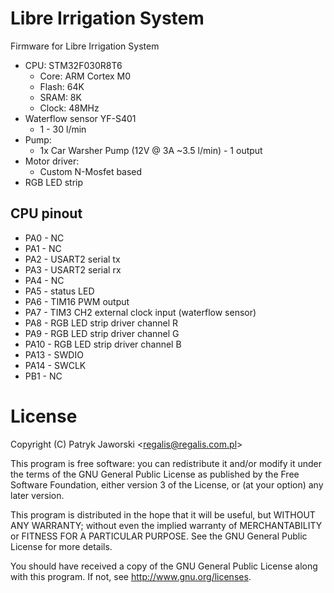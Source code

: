 # Libre Irrigation System

Firmware for Libre Irrigation System

* CPU: STM32F030R8T6
	* Core: ARM Cortex M0
	* Flash: 64K
	* SRAM: 8K
	* Clock: 48MHz
* Waterflow sensor YF-S401
	* 1 - 30 l/min
* Pump:
	* 1x Car Warsher Pump (12V @ 3A ~3.5 l/min) - 1 output
* Motor driver:
	* Custom N-Mosfet based
* RGB LED strip

## CPU pinout

* PA0 - NC
* PA1 - NC
* PA2 - USART2 serial tx
* PA3 - USART2 serial rx
* PA4 - NC
* PA5 - status LED
* PA6 - TIM16 PWM output
* PA7 - TIM3 CH2 external clock input (waterflow sensor)
* PA8 - RGB LED strip driver channel R
* PA9 - RGB LED strip driver channel G
* PA10 - RGB LED strip driver channel B
* PA13 - SWDIO
* PA14 - SWCLK
* PB1 - NC

License
=======

Copyright (C) Patryk Jaworski \<regalis@regalis.com.pl\>

This program is free software: you can redistribute it and/or modify
it under the terms of the GNU General Public License as published by
the Free Software Foundation, either version 3 of the License, or
(at your option) any later version.

This program is distributed in the hope that it will be useful,
but WITHOUT ANY WARRANTY; without even the implied warranty of
MERCHANTABILITY or FITNESS FOR A PARTICULAR PURPOSE.  See the
GNU General Public License for more details.

You should have received a copy of the GNU General Public License
along with this program.  If not, see http://www.gnu.org/licenses.
